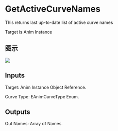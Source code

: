 # GetActiveCurveNames

This returns last up-to-date list of active curve names

Target is Anim Instance

## 图示

![]($-20221218-17494119.png)

## Inputs

Target: Anim Instance Object Reference.

Curve Type: EAnimCurveType Enum.  

## Outputs

Out Names: Array of Names.

